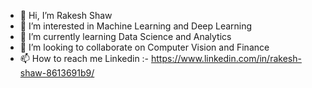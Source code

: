 - 👋 Hi, I’m Rakesh Shaw
- 👀 I’m interested in Machine Learning and Deep Learning
- 🌱 I’m currently learning Data Science and Analytics
- 💞️ I’m looking to collaborate on Computer Vision and Finance
- 📫 How to reach me 
     Linkedin :- https://www.linkedin.com/in/rakesh-shaw-8613691b9/

<!---
ds-rakesh/ds-rakesh is a ✨ special ✨ repository because its `README.md` (this file) appears on your GitHub profile.
You can click the Preview link to take a look at your changes.
--->
